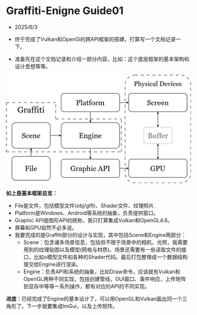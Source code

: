 # Graffiti-Enigne Guide01 

- 2025/6/3

- 终于完成了Vulkan和OpenGl的跨API框架的搭建，打算写一个文档记录一下。
- 准备先在这个文档记录和介绍一部分内容，比如：这个底层框架的基本架构和设计思想等等。

![Graffiti](../resource/pic/Guide01-1.png)

**如上是基本框架总览：**

- File是文件，包括模型文件(obj/glft)、Shader文件、纹理照片.
- Platform是Windows、Android等系统的抽象，负责提供窗口。
- Graphic API是图形API的统称，我只打算集成Vulkan和OpenGL4.6。
- 屏幕和GPU自然不必多说。
- 我要完成的是Graffiti部分的设计与实现，其中包括Scene和Engine两部分：
  - Scene：包含诸多场景信息，包括但不限于场景中的相机，光照，我需要用到的纹理贴图以及模型(网格与材质)。场景还需要有一些读取文件的接口，比如o模型文件和各种的Shader代码。最后打包整理成一个数据结构提交给Engine进行渲染。
  - Engine：负责API和系统的抽象，比如Draw命令，应该就有Vulkan和OpenGL两种不同实现，包括创建管线，GUI窗口、事件响应，上传矩阵到显存中等等一系列操作，都有对应的API的不同实现。

**进度**：已经完成了Engine的基本设计了，可以用OpenGL和Vulkan画出同一个三角形了。下一步就要集成ImGui，以及上传矩阵。
